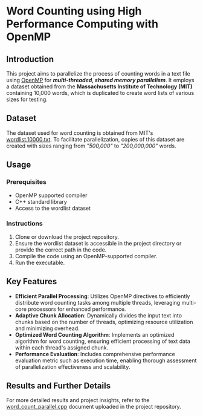 # Word Counting using High Performance Computing with OpenMP

## Introduction
This project aims to parallelize the process of counting words in a text file using [OpenMP](https://en.wikipedia.org/wiki/OpenMP) for ***multi-threaded, shared memory parallelism***. It employs a dataset obtained from the **Massachusetts Institute of Technology (MIT)** containing 10,000 words, which is duplicated to create word lists of various sizes for testing.

## Dataset
The dataset used for word counting is obtained from MIT's [wordlist.10000.txt](./wordlist.10000.txt). To facilitate parallelization, copies of this dataset are created with sizes ranging from *"500,000"* to *"200,000,000"* words.

## Usage
### Prerequisites
- OpenMP supported compiler
- C++ standard library
- Access to the wordlist dataset

### Instructions
1. Clone or download the project repository.
2. Ensure the wordlist dataset is accessible in the project directory or provide the correct path in the code.
3. Compile the code using an OpenMP-supported compiler.
4. Run the executable.

## Key Features
- **Efficient Parallel Processing**: Utilizes OpenMP directives to efficiently distribute word counting tasks among multiple threads, leveraging multi-core processors for enhanced performance.
- **Adaptive Chunk Allocation**: Dynamically divides the input text into chunks based on the number of threads, optimizing resource utilization and minimizing overhead.
- **Optimized Word Counting Algorithm**: Implements an optimized algorithm for word counting, ensuring efficient processing of text data within each thread's assigned chunk.
- **Performance Evaluation**: Includes comprehensive performance evaluation metric such as execution time, enabling thorough assessment of parallelization effectiveness and scalability.

## Results and Further Details
For more detailed results and project insights, refer to the [word_count_parallel.cpp](./word_count_parallel.cpp) document uploaded in the project repository.
